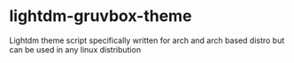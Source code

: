 # lightdm-gruvbox-theme
Lightdm theme script specifically written for arch and arch based distro but can be used in any linux distribution
